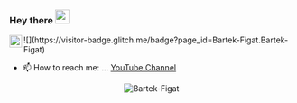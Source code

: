 ### Hey there <img src="https://media.giphy.com/media/hvRJCLFzcasrR4ia7z/giphy.gif" width="25px">
<a href="https://youtu.be/RQgQ1NV9LKU">
  <img align="left" alt="Abhishek's Discord" width="22px" src="https://cdn.jsdelivr.net/npm/simple-icons@v3/icons/youtube.svg" />
</a>
![](https://visitor-badge.glitch.me/badge?page_id=Bartek-Figat.Bartek-Figat)

<br />


- 📫 How to reach me: ... [YouTube Channel](https://youtu.be/RQgQ1NV9LKU)

<p align="center"> <img src="https://github-readme-stats.vercel.app/api?username=Bartek-Figat&show_icons=true&theme=gotham" alt="Bartek-Figat"/>


